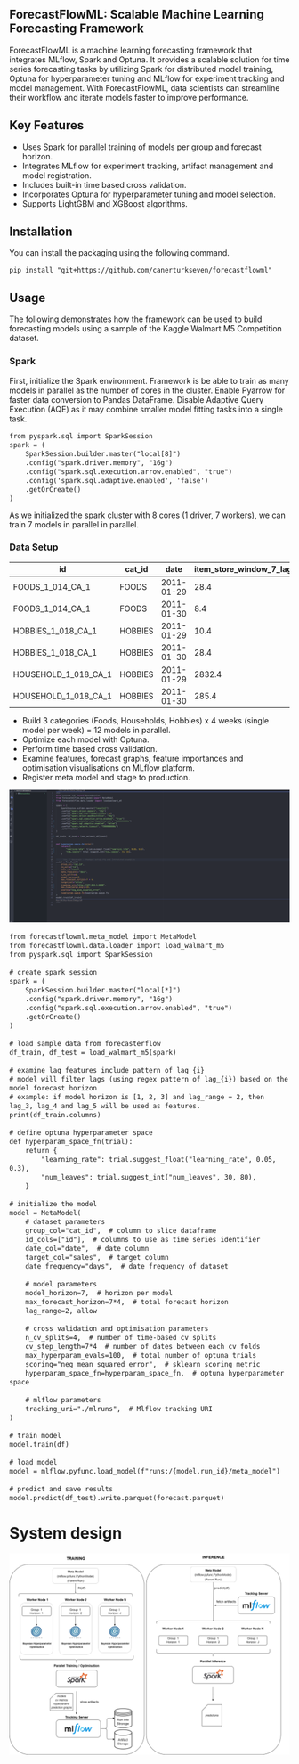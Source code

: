 ## ForecastFlowML: Scalable Machine Learning Forecasting Framework

ForecastFlowML is a machine learning forecasting framework that integrates MLflow, Spark and Optuna. It provides a scalable solution for time series forecasting tasks by utilizing Spark for distributed model training, Optuna for hyperparameter tuning and MLflow for experiment tracking and model management. With ForecastFlowML, data scientists can streamline their workflow and iterate models faster to improve performance.

## Key Features

- Uses Spark for parallel training of models per group and forecast horizon.
- Integrates MLflow for experiment tracking, artifact management and model registration.
- Includes built-in time based cross validation.
- Incorporates Optuna for hyperparameter tuning and model selection.
- Supports LightGBM and XGBoost algorithms.

## Installation

You can install the packaging using the following command.

```
pip install "git+https://github.com/canerturkseven/forecastflowml"
```

## Usage

The following demonstrates how the framework can be used to build forecasting models using a sample of the Kaggle Walmart M5 Competition dataset.

### Spark

First, initialize the Spark environment. Framework is be able to train as many models in parallel as the number of cores in the cluster. Enable Pyarrow for faster data conversion to Pandas DataFrame. Disable Adaptive Query Execution (AQE) as it may combine smaller model fitting tasks into a single task.

```
from pyspark.sql import SparkSession
spark = (
    SparkSession.builder.master("local[8]")
    .config("spark.driver.memory", "16g")
    .config("spark.sql.execution.arrow.enabled", "true")
    .config('spark.sql.adaptive.enabled', 'false')
    .getOrCreate()
)
```

As we initialized the spark cluster with 8 cores (1 driver, 7 workers), we can train 7 models in parallel in parallel.

### Data Setup

| id                   | cat_id  | date       | item_store_window_7_lag_7_mean | item_store_window_7_lag_14_mean | item_store_window_7_lag_21_mean | item_store_window_7_lag_28_mean | ... |
| -------------------- | ------- | ---------- | ------------------------------ | ------------------------------- | ------------------------------- | ------------------------------- | --- |
| FOODS_1_014_CA_1     | FOODS   | 2011-01-29 | 28.4                           | 30.2                            | 42.4                            | 30.1                            | ... |
| FOODS_1_014_CA_1     | FOODS   | 2011-01-30 | 8.4                            | 3.2                             | 2.4                             | 3.1                             | ... |
| HOBBIES_1_018_CA_1   | HOBBIES | 2011-01-29 | 10.4                           | 23.5                            | 0                               | null                            | ... |
| HOBBIES_1_018_CA_1   | HOBBIES | 2011-01-30 | 28.4                           | 30.2                            | 1.2                             | null                            | ... |
| HOUSEHOLD_1_018_CA_1 | HOBBIES | 2011-01-29 | 2832.4                         | 3042.2                          | null                            | null                            | ... |
| HOUSEHOLD_1_018_CA_1 | HOBBIES | 2011-01-30 | 285.4                          | 154.2                           | null                            | null                            | ... |

- Build 3 categories (Foods, Households, Hobbies) x 4 weeks (single model per week) = 12 models in parallel.
- Optimize each model with Optuna.
- Perform time based cross validation.
- Examine features, forecast graphs, feature importances and optimisation visualisations on MLflow platform.
- Register meta model and stage to production.

![](assets/demo.gif)

```
from forecastflowml.meta_model import MetaModel
from forecastflowml.data.loader import load_walmart_m5
from pyspark.sql import SparkSession

# create spark session
spark = (
    SparkSession.builder.master("local[*]")
    .config("spark.driver.memory", "16g")
    .config("spark.sql.execution.arrow.enabled", "true")
    .getOrCreate()
)

# load sample data from forecasterflow
df_train, df_test = load_walmart_m5(spark)

# examine lag features include pattern of lag_{i}
# model will filter lags (using regex pattern of lag_{i}) based on the model forecast horizon
# example: if model horizon is [1, 2, 3] and lag_range = 2, then lag_3, lag_4 and lag_5 will be used as features.
print(df_train.columns)

# define optuna hyperparameter space
def hyperparam_space_fn(trial):
    return {
        "learning_rate": trial.suggest_float("learning_rate", 0.05, 0.3),
        "num_leaves": trial.suggest_int("num_leaves", 30, 80),
    }

# initialize the model
model = MetaModel(
    # dataset parameters
    group_col="cat_id",  # column to slice dataframe
    id_cols=["id"],  # columns to use as time series identifier
    date_col="date",  # date column
    target_col="sales",  # target column
    date_frequency="days",  # date frequency of dataset

    # model parameters
    model_horizon=7,  # horizon per model
    max_forecast_horizon=7*4,  # total forecast horizon
    lag_range=2, allow

    # cross validation and optimisation parameters
    n_cv_splits=4,  # number of time-based cv splits
    cv_step_length=7*4  # number of dates between each cv folds
    max_hyperparam_evals=100,  # total number of optuna trials
    scoring="neg_mean_squared_error",  # sklearn scoring metric
    hyperparam_space_fn=hyperparam_space_fn,  # optuna hyperparameter space

    # mlflow parameters
    tracking_uri="./mlruns",  # Mlflow tracking URI
)

# train model
model.train(df)

# load model
model = mlflow.pyfunc.load_model(f"runs:/{model.run_id}/meta_model")

# predict and save results
model.predict(df_test).write.parquet(forecast.parquet)
```

# System design

![Screenshot](assets/design.png)
